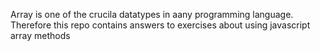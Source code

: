 Array is one of the crucila datatypes in aany programming language. Therefore this repo contains answers to exercises about using javascript array methods
